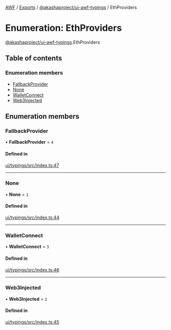 [AWF](../README.md) / [Exports](../modules.md) / [@akashaproject/ui-awf-typings](../modules/_akashaproject_ui_awf_typings.md) / EthProviders

# Enumeration: EthProviders

[@akashaproject/ui-awf-typings](../modules/_akashaproject_ui_awf_typings.md).EthProviders

## Table of contents

### Enumeration members

- [FallbackProvider](_akashaproject_ui_awf_typings.EthProviders.md#fallbackprovider)
- [None](_akashaproject_ui_awf_typings.EthProviders.md#none)
- [WalletConnect](_akashaproject_ui_awf_typings.EthProviders.md#walletconnect)
- [Web3Injected](_akashaproject_ui_awf_typings.EthProviders.md#web3injected)

## Enumeration members

### FallbackProvider

• **FallbackProvider** = `4`

#### Defined in

[ui/typings/src/index.ts:47](https://github.com/AKASHAorg/akasha-world-framework/blob/83e542de/ui/typings/src/index.ts#L47)

___

### None

• **None** = `1`

#### Defined in

[ui/typings/src/index.ts:44](https://github.com/AKASHAorg/akasha-world-framework/blob/83e542de/ui/typings/src/index.ts#L44)

___

### WalletConnect

• **WalletConnect** = `3`

#### Defined in

[ui/typings/src/index.ts:46](https://github.com/AKASHAorg/akasha-world-framework/blob/83e542de/ui/typings/src/index.ts#L46)

___

### Web3Injected

• **Web3Injected** = `2`

#### Defined in

[ui/typings/src/index.ts:45](https://github.com/AKASHAorg/akasha-world-framework/blob/83e542de/ui/typings/src/index.ts#L45)
